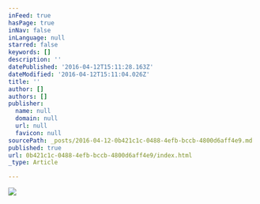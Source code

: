 ```yaml
---
inFeed: true
hasPage: true
inNav: false
inLanguage: null
starred: false
keywords: []
description: ''
datePublished: '2016-04-12T15:11:28.163Z'
dateModified: '2016-04-12T15:11:04.026Z'
title: ''
author: []
authors: []
publisher:
  name: null
  domain: null
  url: null
  favicon: null
sourcePath: _posts/2016-04-12-0b421c1c-0488-4efb-bccb-4800d6aff4e9.md
published: true
url: 0b421c1c-0488-4efb-bccb-4800d6aff4e9/index.html
_type: Article

---
```

![](https://the-grid-user-content.s3-us-west-2.amazonaws.com/8e271d0e-d043-44f1-be1c-903b323e6293.jpg)